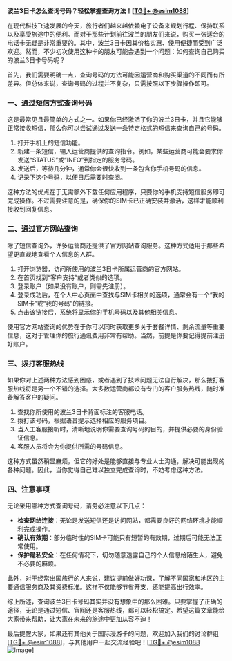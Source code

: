 **波兰3日卡怎么查询号码？轻松掌握查询方法！[[TG💪+ @esim1088](https://t.me/s/esim1088)]**

在现代科技飞速发展的今天，旅行者们越来越依赖电子设备来规划行程、保持联系以及享受旅途中的便利。而对于那些计划前往波兰的朋友们来说，购买一张适合的电话卡无疑是非常重要的。其中，波兰3日卡因其价格实惠、使用便捷而受到广泛欢迎。然而，不少初次使用这种卡的朋友可能会遇到一个问题：如何查询自己购买的波兰3日卡号码呢？

首先，我们需要明确一点，查询号码的方法可能因运营商和购买渠道的不同而有所差异。但总体来说，查询号码的过程并不复杂，只需按照以下步骤操作即可。

### **一、通过短信方式查询号码**

这是最常见且最简单的方式之一。如果你已经激活了你的波兰3日卡，并且它能够正常接收短信，那么你可以尝试通过发送一条特定格式的短信来查询自己的号码。

1. 打开手机上的短信功能。
2. 新建一条短信，输入运营商提供的查询指令。例如，某些运营商可能会要求你发送“STATUS”或“INFO”到指定的服务号码。
3. 发送后，等待几分钟，通常你会很快收到一条包含你手机号码的信息。
4. 记录下这个号码，以便日后需要时查阅。

这种方法的优点在于无需额外下载任何应用程序，只要你的手机支持短信服务即可完成操作。不过需要注意的是，确保你的SIM卡已正确安装并激活，这样才能顺利接收到回复信息。

### **二、通过官方网站查询**

除了短信查询外，许多运营商还提供了官方网站查询服务。这种方式适用于那些希望更直观地查看个人信息的人群。

1. 打开浏览器，访问所使用的波兰3日卡所属运营商的官方网站。
2. 在首页找到“客户支持”或者类似的选项。
3. 登录账户（如果没有账户，则需先注册）。
4. 登录成功后，在个人中心页面中查找与SIM卡相关的选项，通常会有一个“我的SIM卡”或“我的号码”的链接。
5. 点击该链接后，系统将显示你的手机号码以及其他相关信息。

使用官方网站查询的优势在于你可以同时获取更多关于套餐详情、剩余流量等重要信息，这对于管理你的旅行通讯费用非常有帮助。当然，前提是你要记得提前注册好账户。

### **三、拨打客服热线**

如果你对上述两种方法感到困惑，或者遇到了技术问题无法自行解决，那么拨打客服热线将是另一个不错的选择。大多数运营商都设有专门的客户服务热线，随时准备解答客户的疑问。

1. 查找你所使用的波兰3日卡背面标注的客服电话。
2. 拨打该号码，根据语音提示选择相应的服务项目。
3. 当人工客服接听时，清晰地说明你需要查询号码的目的，并提供必要的身份验证信息。
4. 客服人员将会为你提供所需的号码信息。

这种方式虽然稍显麻烦，但它的好处是能够直接与专业人士沟通，解决可能出现的各种问题。因此，当你觉得自己难以独立完成查询时，不妨考虑这种方法。

### **四、注意事项**

无论采用哪种方式查询号码，请务必注意以下几点：

- **检查网络连接**：无论是发送短信还是访问网站，都需要良好的网络环境才能顺利完成操作。
- **确认有效期**：部分临时性的SIM卡可能只有短暂的有效期，过期后可能无法正常使用。
- **保护隐私安全**：在任何情况下，切勿随意透露自己的个人信息给陌生人，避免不必要的麻烦。

此外，对于经常出国旅行的人来说，建议提前做好功课，了解不同国家和地区的主要通信服务商及其资费标准。这样不仅能够节省开支，还能提高出行效率。

综上所述，查询波兰3日卡号码其实并没有想象中的那么困难。只要掌握了正确的途径，无论是通过短信、官网还是客服热线，都可以轻松搞定。希望这篇文章能给大家带来帮助，让大家在未来的旅途中更加从容不迫！

最后提醒大家，如果还有其他关于国际漫游卡的问题，欢迎加入我们的讨论群组[[TG💪+ @esim1088](https://t.me/s/esim1088)]，与其他用户一起交流经验吧！[[TG💪+ @esim1088](https://t.me/s/esim1088) ![Image](https://i.postimg.cc/4NQfJmqS/Snipaste-2025-05-13-00-14-12.png)]